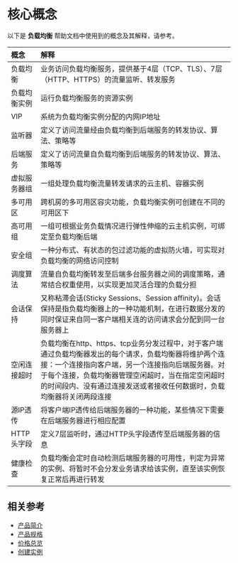 # 核心概念
以下是 **负载均衡** 帮助文档中使用到的概念及其解释，请参考。

| 概念 | 解释 |
| :- | :- |
| 负载均衡 | 业务访问负载均衡服务，提供基于4层（TCP、TLS）、7层（HTTP、HTTPS）的流量监听、转发服务 |
| 负载均衡实例 | 运行负载均衡服务的资源实例 |
| VIP | 系统为负载均衡实例分配的内网IP地址 |
|监听器| 定义了访问流量经由负载均衡到后端服务的转发协议、算法、策略等 |
|后端服务|定义了访问流量自负载均衡到后端服务的转发协议、算法、策略等|
|虚拟服务器组|一组处理负载均衡流量转发请求的云主机、容器实例|
|多可用区|跨机房的多可用区容灾功能，负载均衡实例可创建在不同的可用区下|
|高可用组|一组可根据业务负载情况进行弹性伸缩的云主机实例，可绑定至负载均衡后端|
|安全组|一种分布式、有状态的包过滤功能的虚拟防火墙，可实现对负载均衡的网络访问控制|
|调度算法| 流量自负载均衡转发至后端多台服务器之间的调度策略，通常结合权重使用，以实现更加灵活合理的负载分担 |
|会话保持| 又称粘滞会话(Sticky Sessions、Session affinity)。会话保持是指负载均衡器上的一种功能机制，在进行数据分发的同时保证来自同一客户端相关连的访问请求会分配到同一台服务器上 |
|空闲连接超时| 负载均衡在http、https、tcp业务分发过程中，对于客户端通过负载均衡器发出的每个请求，负载均衡器将维护两个连接：一个连接指向客户端，另一个连接指向后端服务器。对于每个连接，负载均衡器管理空闲超时，当在指定空闲超时的时间段内、没有通过连接发送或者接收任何数据时，负载均衡器将关闭两段连接 |
|源IP透传|	将客户端IP透传给后端服务器的一种功能，某些情况下需要在后端服务器进行相应配置|
|HTTP头字段|	定义7层监听时，通过HTTP头字段透传至后端服务器的信息|
|健康检查| 负载均衡会定时自动检测后端服务器的可用性，判定为异常的实例、将暂时不会分发业务请求给该实例，直至该实例恢复正常后再进行转发 |

## 相关参考

- [产品简介](../Introduction/Product-Overview.md)
- [产品规格](../Introduction/Specification.md)
- [价格总览](../Pricing/Price-Overview.md)
- [创建实例](../Getting-Started/Create-Instance.md)
